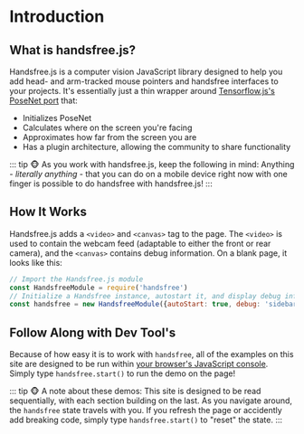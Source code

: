 # Introduction
## What is handsfree.js?
Handsfree.js is a computer vision JavaScript library designed to help you add head- and arm-tracked mouse pointers and handsfree interfaces to your projects. It's essentially just a thin wrapper around [Tensorflow.js's PoseNet port](https://github.com/tensorflow/tfjs-models/tree/master/posenet) that:

- Initializes PoseNet
- Calculates where on the screen you're facing
- Approximates how far from the screen you are
- Has a plugin architecture, allowing the community to share functionality

::: tip 🐵 As you work with handsfree.js, keep the following in mind:
Anything - <i>literally anything</i> - that you can do on a mobile device right now with one finger is possible to do handsfree with handsfree.js!
:::

## How It Works

Handsfree.js adds a `<video>` and `<canvas>` tag to the page. The `<video>` is used to contain the webcam feed (adaptable to either the front or rear camera), and the `<canvas>` contains debug information. On a blank page, it looks like this:

```js
// Import the Handsfree.js module
const HandsfreeModule = require('handsfree')
// Initialize a Handsfree instance, autostart it, and display debug info
const handsfree = new HandsfreeModule({autoStart: true, debug: 'sidebar-container'})
```

## Follow Along with Dev Tool's

Because of how easy it is to work with `handsfree`, all of the examples on this site are designed to be run within [your browser's JavaScript console](https://webmasters.stackexchange.com/a/77337). Simply type `handsfree.start()` to run the demo on the page!

::: tip 🐵 A note about these demos:
This site is designed to be read sequentially, with each section building on the last. As you navigate around, the `handsfree` state travels with you. If you refresh the page or accidently add breaking code, simply type `handsfree.start()` to "reset" the state.
:::
